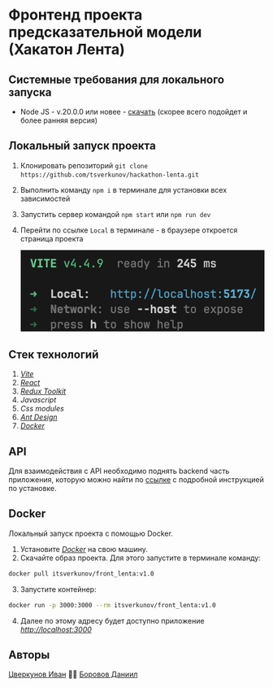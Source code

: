 # Фронтенд проекта предсказательной модели (Хакатон Лента)

## Системные требования для локального запуска

* Node JS - v.20.0.0 или новее - [скачать](https://nodejs.org/ru) (скорее всего подойдет и более ранняя версия)

## Локальный запуск проекта

1. Клонировать репозиторий `git clone https://github.com/tsverkunov/hackathon-lenta.git`
2. Выполнить команду `npm i` в терминале для установки всех зависимостей
3. Запустить сервер командой `npm start` или `npm run dev`
4. Перейти по ссылке `Local` в терминале - в браузере откроется страница проекта

   ![1695644858858](src/images/README/1695644858858.png)

## Стек технологий

1. [*Vite*](https://vitejs.dev "Vite")
2. [*React*](https://react.dev "React")
3. [*Redux Toolkit*](https://redux-toolkit.js.org "Redux Toolkit")
4. *Javascript*
5. *Css modules*
6. [*Ant Design*](https://ant.design "Ant Design")
7. [*Docker*](https://www.docker.com "Docker")

## API

Для взаимодействия с API необходимо поднять backend часть приложения, которую можно найти по 
[ссылке](https://github.com/kubanez-create/Lenta_TS_backend) с подробной инструкцией по установке.

## Docker

Локальный запуск проекта с помощью Docker.
1. Установите [*Docker*](https://www.docker.com/get-started/ "Docker get started") на свою машину.
2. Скачайте образ проекта. Для этого запустите в терминале команду:

``` sh 
docker pull itsverkunov/front_lenta:v1.0
```
3. Запустите контейнер:
```sh
docker run -p 3000:3000 --rm itsverkunov/front_lenta:v1.0
```
4. Далее по этому адресу будет доступно приложение [*http://localhost:3000*](http://localhost:3000)
## Авторы

[Цверкунов Иван](https://github.com/tsverkunov) 🤜🤛 [Боровов Даниил](https://github.com/Inc0re)

